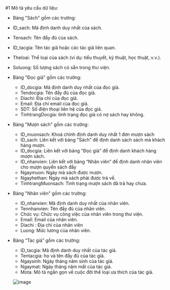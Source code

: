 #1	Mô tả yêu cầu dữ liệu: 
-  Bảng "Sách" gồm các trường:
  -	  ID_sach: Mã định danh duy nhất của sách.
  -   Tensach: Tên đầy đủ của sách.
  -   ID_tacgia: Tên tác giả hoặc các tác giả liên quan.
  -   Theloai: Thể loại của sách (ví dụ: tiểu thuyết, kỹ thuật, học thuật, v.v.).
  -   Soluong: Số lượng sách có sẵn trong thư viện.
  
-  	Bảng "Đọc giả" gồm các trường:
    -  	ID_docgia: Mã định danh duy nhất của đọc giả.
    -  	Tendocgia: Tên đầy đủ của đọc giả.
    -  	Diachi: Địa chỉ của đọc giả.
    -  	Email: Địa chỉ email của đọc giả.
    -  	SDT: Số điện thoại liên hệ của đọc giả.
    -  	TinhtrangDocgia: tình trạng đọc giả có nợ sách hay không.
  
-  	Bảng "Mượn sách" gồm các trường:
    -  	ID_muonsach: Khoá chính định danh duy nhất 1 đơn mượn sách
    -  	ID_sach: Liên kết với bảng "Sách" để định danh sách sách mà khách hàng mượn.
    -  	ID_docgia: Liên kết với bảng "Đọc giả" để định danh khách hàng mượn sách.
    -  	ID_nhanvien: Liên kết với bảng “Nhân viên” để định danh nhân viên cho mượn quyển sách đấy 
    -  	Ngaymuon: Ngày mà sách được mượn.
    -  	Ngayhethan: Ngày mà sách phải được trả về.
    -  	TinhtrangMuonsach: Tình trạng mượn sách đã trả hay chưa.
 
-	Bảng "Nhân viên" gồm các trường:
    -	ID_nhanvien: Mã định danh duy nhất của nhân viên.
    -	Tennhanvien: Tên đầy đủ của nhân viên.
    -	Chức vụ: Chức vụ công việc của nhân viên trong thư viện.
    -	Email: Email của nhân viên.
    -	Diachi : Địa chỉ của nhân viên
    -	Luong: Mức lương của nhân viên.
    
-	Bảng “Tác giả” gồm các trường:
    -	ID_tacgia: Mã định danh duy nhất của tác giả.
    -	Tentacgia: họ và tên đầy đủ của tác giả.
    -	Ngaysinh: Ngày tháng năm sinh của tác giả.
    -	Ngaymat: Ngày tháng năm mất của tác giả.
    -	Mota: Mô tả ngắn gọn về cuộc đời thể loại ưa thích của tác giả.

    ![image](https://github.com/manh21082002/Library-Distributed-Database./assets/100988312/7fa4f219-5452-4d1b-9e0b-9b0daf6d83d3)


